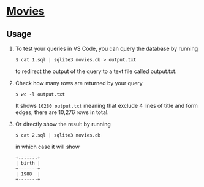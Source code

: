 # [Movies](https://cs50.harvard.edu/x/2024/psets/7/movies/)


## Usage
1. To test your queries in VS Code, you can query the database by running

    ```$ cat 1.sql | sqlite3 movies.db > output.txt```
  
    to redirect the output of the query to a text file called output.txt. 

2. Check how many rows are returned by your query

    ```$ wc -l output.txt```
    
    It shows ```10280 output.txt``` meaning that exclude 4 lines of title and form edges, there are 10,276 rows in total.

3. Or directly show the result by running

    ```$ cat 2.sql | sqlite3 movies.db```

    in which case it will show
    
    ```
    +-------+
    | birth |
    +-------+
    | 1988  |
    +-------+
    ```

